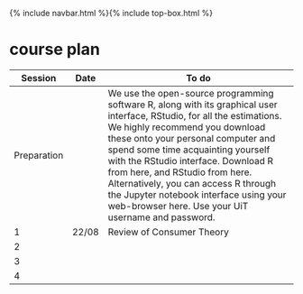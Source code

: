 {% include navbar.html %}{% include top-box.html %}
# course plan 


| Session            | Date        | To do               |
|----------------|-----------------|--------------------|
|Preparation    |                |We use the open-source programming software R, along with its graphical user interface, RStudio, for all the estimations. We highly recommend you download these onto your personal computer and spend some time acquainting yourself with the RStudio interface. Download R from here, and RStudio from here. Alternatively, you can access R through the Jupyter notebook interface using your web-browser here. Use your UiT username and password.                 |
|1|22/08|Review of Consumer Theory|
|2|||
|3|||
|4|||

   





